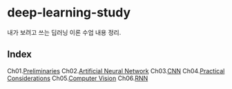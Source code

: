# deep-learning-study

내가 보려고 쓰는 딥러닝 이론 수업 내용 정리.

## Index

Ch01.[Preliminaries](https://github.com/hei-jung/deep-learning-study/blob/main/ch-01-preliminaries.md)
Ch02.[Artificial Neural Network](https://github.com/hei-jung/deep-learning-study/blob/main/ch-02-artificial-neural-network.md)
Ch03.[CNN](https://github.com/hei-jung/deep-learning-study/blob/main/ch-03-cnn.md)
Ch04.[Practical Considerations]()
Ch05.[Computer Vision]()
Ch06.[RNN]()
